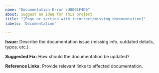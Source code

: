 ```yaml
---
name: "Documentation Error \U0001F4D6"
about: Suggest an idea for this project
title: "[Page or section with incorrect/missing documentation]"
labels: 'Documentation'

---
```


**Issue:**
Describe the documentation issue (missing info, outdated details, typos, etc.).

**Suggested Fix:**
How should the documentation be updated?

**Reference Links:**
Provide relevant links to affected documentation.
